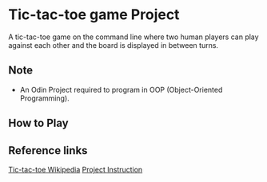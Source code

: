 # Tic-tac-toe game Project

A tic-tac-toe game on the command line where two human players can play against each other and the board is displayed in between turns.

## Note

- An Odin Project required to program in OOP (Object-Oriented Programming).

## How to Play

## Reference links

[Tic-tac-toe Wikipedia](https://en.wikipedia.org/wiki/Tic-tac-toe)
[Project Instruction](https://www.theodinproject.com/courses/ruby-programming/lessons/oop)
